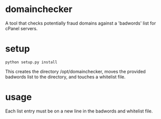 # domainchecker
A tool that checks potentially fraud domains against a 'badwords' list for cPanel servers.

# setup
```
python setup.py install
```
This creates the directory /opt/domainchecker, moves the provided badwords list to the directory, and touches a whitelist file.

# usage
Each list entry must be on a new line in the badwords and whitelist file.

